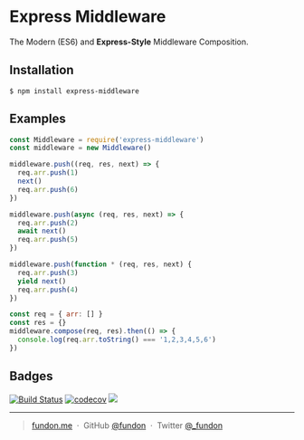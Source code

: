 # Express Middleware

The Modern (ES6) and **Express-Style** Middleware Composition.

## Installation

```
$ npm install express-middleware
```

## Examples

```js
const Middleware = require('express-middleware')
const middleware = new Middleware()

middleware.push((req, res, next) => {
  req.arr.push(1)
  next()
  req.arr.push(6)
})

middleware.push(async (req, res, next) => {
  req.arr.push(2)
  await next()
  req.arr.push(5)
})

middleware.push(function * (req, res, next) {
  req.arr.push(3)
  yield next()
  req.arr.push(4)
})

const req = { arr: [] }
const res = {}
middleware.compose(req, res).then(() => {
  console.log(req.arr.toString() === '1,2,3,4,5,6')
})
```

## Badges

[![Build Status](https://travis-ci.org/trekjs/express-middleware.svg?branch=master)](https://travis-ci.org/trekjs/express-middleware)
[![codecov](https://codecov.io/gh/trekjs/express-middleware/branch/master/graph/badge.svg)](https://codecov.io/gh/trekjs/express-middleware)
![](https://img.shields.io/badge/license-MIT-blue.svg)

---

> [fundon.me](https://fundon.me) &nbsp;&middot;&nbsp;
> GitHub [@fundon](https://github.com/fundon) &nbsp;&middot;&nbsp;
> Twitter [@_fundon](https://twitter.com/_fundon)
